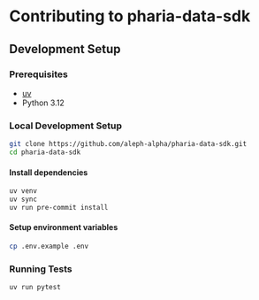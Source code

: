 # Contributing to pharia-data-sdk

## Development Setup

### Prerequisites
- [uv](https://docs.astral.sh/uv/)
- Python 3.12

### Local Development Setup

```bash
git clone https://github.com/aleph-alpha/pharia-data-sdk.git
cd pharia-data-sdk
```

####  Install dependencies
```bash
uv venv
uv sync
uv run pre-commit install
```

#### Setup environment variables

```bash
cp .env.example .env
```

### Running Tests

```bash
uv run pytest
```